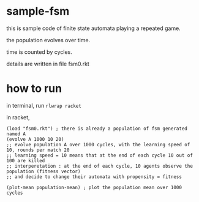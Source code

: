 # sample-fsm

this is sample code of finite state automata playing a repeated game.

the population evolves over time.

time is counted by cycles.

details are written in file fsm0.rkt

# how to run

in terminal, run `rlwrap racket`

in racket, 

```
(load "fsm0.rkt") ; there is already a population of fsm generated named A
(evolve A 1000 10 20)  
;; evolve population A over 1000 cycles, with the learning speed of 10, rounds per match 20
;; learning speed = 10 means that at the end of each cycle 10 out of 100 are killed
;; interperetation : at the end of each cycle, 10 agents observe the population (fitness vector)
;; and decide to change their automata with propensity = fitness

(plot-mean population-mean) ; plot the population mean over 1000 cycles
```
